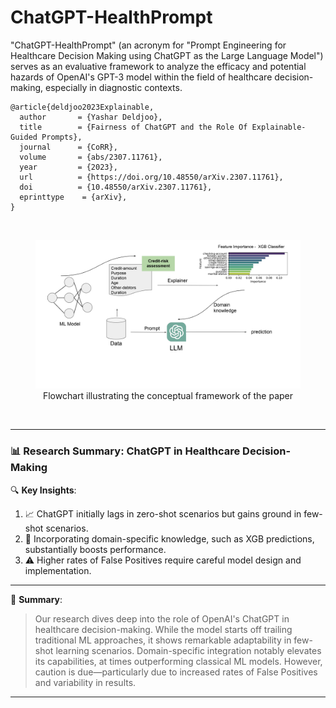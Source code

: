# ChatGPT-HealthPrompt
"ChatGPT-HealthPrompt" (an acronym for "Prompt Engineering for Healthcare Decision Making using ChatGPT as the Large Language Model") serves as an evaluative framework to analyze the efficacy and potential hazards of OpenAI's GPT-3 model within the field of healthcare decision-making, especially in diagnostic contexts.

```
@article{deldjoo2023Explainable,
  author       = {Yashar Deldjoo},
  title        = {Fairness of ChatGPT and the Role Of Explainable-Guided Prompts},
  journal      = {CoRR},
  volume       = {abs/2307.11761},
  year         = {2023},
  url          = {https://doi.org/10.48550/arXiv.2307.11761},
  doi          = {10.48550/arXiv.2307.11761},
  eprinttype    = {arXiv},
}
```
</br>

<div align="center">
  <figure>
    <img src="flow_char_new.jpg" width="450"/>
    <figcaption>Flowchart illustrating the conceptual framework of the paper</figcaption>
  </figure>
</div>

</br>

---
### 📊 **Research Summary: ChatGPT in Healthcare Decision-Making**

🔍 **Key Insights**:

1. 📈 ChatGPT initially lags in zero-shot scenarios but gains ground in few-shot scenarios.
2. 🧠 Incorporating domain-specific knowledge, such as XGB predictions, substantially boosts performance.
3. ⚠️ Higher rates of False Positives require careful model design and implementation.

---

🌟 **Summary**: 
> Our research dives deep into the role of OpenAI's ChatGPT in healthcare decision-making. While the model starts off trailing traditional ML approaches, it shows remarkable adaptability in few-shot learning scenarios. Domain-specific integration notably elevates its capabilities, at times outperforming classical ML models. However, caution is due—particularly due to increased rates of False Positives and variability in results.
---




